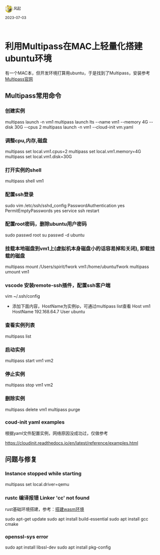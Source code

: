 <div style="overflow:hidden;"><img src="../assets/me.jpeg" alt="风起" style="border-radius:50%;width: 25px;float:left;"> <div style="float:left;margin-top: 2px;margin-left: 3px;font-size: 12px;">风起</div></div>
<div style="clear:both;font-size: 12px;height:50px;line-height: 34px;">2023-07-03</div>

# 利用Multipass在MAC上轻量化搭建ubuntu环境

有一个MAC本，但开发环境打算用ubuntu，于是找到了Multipass，安装参考[Multipass官网](https://multipass.run/docs/how-to-guides)

## Multipass常用命令

### 创建实例

multipass launch -n vm1
multipass launch lts --name vm1 --memory 4G --disk 30G --cpus 2
multipass launch -n vm1 --cloud-init vm.yaml

### 调整cpu,内存,磁盘
multipass set local.vm1.cpus=2
multipass set local.vm1.memory=4G
multipass set local.vm1.disk=30G

### 打开实例的shell
multipass shell vm1

### 配置ssh登录
sudo vim /etc/ssh/sshd_config
PasswordAuthentication yes
PermitEmptyPasswords yes
service ssh restart

### 配置root密码，删除ubuntu用户密码
sudo passwd root
su
passwd -d ubuntu

### 挂载本地磁盘到vm1上(虚拟机本身磁盘小的话容易掉和关闭), 卸载挂载的磁盘
multipass mount /Users/spirit/fwork vm1:/home/ubuntu/fwork
multipass umount vm1

### vscode 安装remote-ssh插件，配置ssh客户端
vim ~/.ssh/config
- 添加下面内容，HostName为实例ip，可通过multipass list查看
  Host vm1
        HostName 192.168.64.7
        User ubuntu

### 查看实例列表
multipass list

### 启动实例
multipass start vm1 vm2

### 停止实例
multipass stop vm1 vm2

### 删除实例
multipass delete vm1
multipass purge

### coud-init yaml examples

根据yaml文件配置实例，网络原因没成功过，仅做参考

https://cloudinit.readthedocs.io/en/latest/reference/examples.html

## 问题与修复

### Instance stopped while starting

multipass set local.driver=qemu

### rustc 编译报错 Linker 'cc' not found

rust基础环境搭建，参考：[搭建wasm环境](../wasm//wasm-env.md)

sudo apt-get update
sudo apt install build-essential
sudo apt install gcc cmake

### openssl-sys error
sudo apt install libssl-dev
sudo apt install pkg-config


